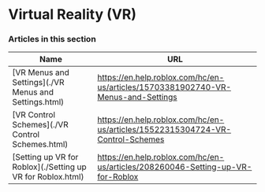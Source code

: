 # Virtual Reality (VR)  
### Articles in this section
Name|URL
-|-
[VR Menus and Settings](./VR Menus and Settings.html) |https://en.help.roblox.com/hc/en-us/articles/15703381902740-VR-Menus-and-Settings
[VR Control Schemes](./VR Control Schemes.html) |https://en.help.roblox.com/hc/en-us/articles/15522315304724-VR-Control-Schemes
[Setting up VR for Roblox](./Setting up VR for Roblox.html) |https://en.help.roblox.com/hc/en-us/articles/208260046-Setting-up-VR-for-Roblox